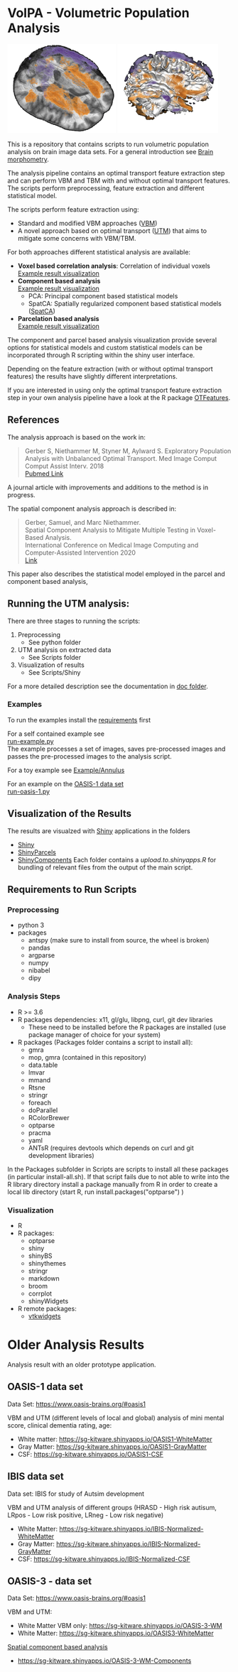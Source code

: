 # VolPA - Volumetric Population Analysis
![UTM Example](Figures/UTM-3D-example.png )
![UTM Example](Figures/UTM-3D-example-2.png )

This is a repository that contains scripts to run volumetric population analysis
on brain image data sets.  For a general introduction see 
[Brain morphometry](https://en.wikipedia.org/wiki/Brain_morphometry).

The analysis pipeline contains an optimal transport feature extraction step and can 
perform VBM and TBM with and without optimal transport features. The scripts 
perform preprocessing, feature extraction and different statistical model. 

The scripts perform feature extraction using:
- Standard and modified VBM approaches 
  ([VBM](https://en.wikipedia.org/wiki/Voxel-based_morphometry))
- A novel approach based on optimal transport 
  ([UTM](https://www.ncbi.nlm.nih.gov/pmc/articles/PMC6547365/)) that aims to mitigate some concerns with VBM/TBM.

For both approaches different statistical analysis are available:

- **Voxel based correlation analysis**: Correlation of individual voxels<br/>
  [Example result visualization](https://sg-kitware.shinyapps.io/OASIS-1-GM/)
- **Component based analysis**<br/>
  [Example result visualization](https://sg-kitware.shinyapps.io/OASIS-1-GM-Components/)
  - PCA: Principal component based statistical models
  - SpatCA: Spatially regularized component based statistical models 
    ([SpatCA](https://link.springer.com/chapter/10.1007/978-3-030-59728-3_65))
- **Parcelation based analysis**<br/>
  [Example result visualization](https://sg-kitware.shinyapps.io/OASIS-1-GM-Parcels/)

The component and parcel based analysis visualization provide several options
for statistical models and custom statistical models can be incorporated
through R scripting within the shiny user interface.

Depending on the feature extraction (with or without optimal transport
features) the results have slightly different interpretations.

If you are interested in using only the optimal transport feature extraction
step in your own analysis pipeline have a look at the R package
[OTFeatures](https://github.com/samuelgerber/OTFeatures).


## References 
The analysis approach is based on the work in:
> Gerber S, Niethammer M, Styner M, Aylward S. 
> Exploratory Population Analysis with Unbalanced Optimal Transport. 
> Med Image Comput Comput Assist Interv. 2018  
> [Pubmed Link](https://pubmed.ncbi.nlm.nih.gov/31172134/)

A journal article with improvements and additions to the method is in progress.

The spatial component analysis approach is described in:
> Gerber, Samuel, and Marc Niethammer.  
> Spatial Component Analysis to Mitigate Multiple Testing in Voxel-Based Analysis.  
> International Conference on Medical Image Computing and Computer-Assisted Intervention 2020  
> [Link](https://link.springer.com/chapter/10.1007/978-3-030-59728-3_65)

This paper also describes the statistical model employed in the parcel and component based analysis,



## Running the UTM analysis:

There are three stages to running the scripts:
1. Preprocessing
   - See python folder
2. UTM analysis on extracted data
   - See Scripts folder
3. Visualization of results
   - See Scripts/Shiny

For a more detailed description see the documentation in [doc folder](doc).


### Examples

To run the examples install the [requirements](#requirements-to-run-scripts) first 

For a self contained example see  
[run-example.py](python/run-example.py)  
The example processes a set of images, saves pre-processed images 
and passes the pre-processed images to the analysis script.

For a toy example see [Example/Annulus](Example/Annulus)

For an example on the [OASIS-1 data set](https://www.oasis-brains.org/)  
[run-oasis-1.py](python/run-oasis-1.py)

## Visualization of the Results
The results are visualzed with [Shiny](https://shiny.rstudio.com/) applications in the folders
 - [Shiny](./Scripts/Shiny/app.R)
 - [ShinyParcels](./Scripts/ShinyParcels/app.R)
 - [ShinyComponents](./Scripts/ShinyComponents/app.R)
Each folder contains a *upload.to.shinyapps.R* for bundling of relevant files from the output of the main script.

## Requirements to Run Scripts

### Preprocessing
- python 3
- packages
  - antspy (make sure to install from source, the wheel is broken)
  - pandas
  - argparse
  - numpy
  - nibabel
  - dipy

### Analysis Steps
- R >= 3.6
- R packages dependencies: x11, gl/glu, libpng, curl, git dev libraries
  - These need to be installed before the R packages are installed (use package manager of choice for your system)
- R packages (Packages folder contains a script to install all):
  - gmra
  - mop, gmra (contained in this repository)
  - data.table
  - lmvar
  - mmand
  - Rtsne
  - stringr
  - foreach
  - doParallel
  - RColorBrewer
  - optparse
  - pracma
  - yaml
  - ANTsR (requires devtools which depends on curl and git development libraries)

In the Packages subfolder in Scripts are scripts to install all these packages
(in particular install-all.sh). If that script fails due to not able to write
into the R library directory install a package manually from R in order to
create a local lib directory (start R, run install.packages("optparse") )

### Visualization
- R
- R packages:
  - optparse
  - shiny
  - shinyBS
  - shinythemes
  - stringr
  - markdown
  - broom
  - corrplot
  - shinyWidgets
- R remote packages: 
  - [vtkwidgets](https://github.com/samuelgerber/vtkwidgets)


# Older Analysis Results
Analysis result with an older prototype application.

## OASIS-1 data set
Data Set: https://www.oasis-brains.org/#oasis1

VBM and UTM (different levels of local and global) analysis of 
mini mental score, clinical dementia rating, age:
- White matter: https://sg-kitware.shinyapps.io/OASIS1-WhiteMatter
- Gray Matter: https://sg-kitware.shinyapps.io/OASIS1-GrayMatter
- CSF: https://sg-kitware.shinyapps.io/OASIS1-CSF

## IBIS data set
Data set: IBIS for study of Autsim development

VBM and UTM analysis of different groups 
(HRASD - High risk autisum, LRpos - Low risk positive, LRneg - Low risk negative)
- White Matter: https://sg-kitware.shinyapps.io/IBIS-Normalized-WhiteMatter
- Gray Matter: https://sg-kitware.shinyapps.io/IBIS-Normalized-GrayMatter
- CSF: https://sg-kitware.shinyapps.io/IBIS-Normalized-CSF

## OASIS-3 - data set
Data Set: https://www.oasis-brains.org/#oasis1

VBM and UTM:
- White Matter VBM only: https://sg-kitware.shinyapps.io/OASIS-3-WM
- White Matter: https://sg-kitware.shinyapps.io/OASIS3-WhiteMatter

[Spatial component based analysis](https://link.springer.com/chapter/10.1007/978-3-030-59728-3_65)
- https://sg-kitware.shinyapps.io/OASIS-3-WM-Components




